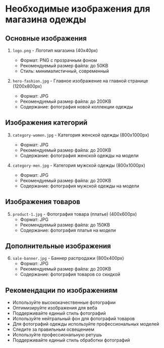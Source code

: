 # Необходимые изображения для магазина одежды

## Основные изображения
1. `logo.png` - Логотип магазина (40x40px)
   - Формат: PNG с прозрачным фоном
   - Рекомендуемый размер файла: до 50KB
   - Стиль: минималистичный, современный

2. `hero-fashion.jpg` - Главное изображение на главной странице (1200x800px)
   - Формат: JPG
   - Рекомендуемый размер файла: до 200KB
   - Содержание: фотография новой коллекции одежды

## Изображения категорий
3. `category-women.jpg` - Категория женской одежды (800x1000px)
   - Формат: JPG
   - Рекомендуемый размер файла: до 200KB
   - Содержание: фотография женской одежды на модели

4. `category-men.jpg` - Категория мужской одежды (800x1000px)
   - Формат: JPG
   - Рекомендуемый размер файла: до 200KB
   - Содержание: фотография мужской одежды на модели

## Изображения товаров
5. `product-1.jpg` - Фотография товара (платье) (400x600px)
   - Формат: JPG
   - Рекомендуемый размер файла: до 150KB
   - Содержание: фотография платья на модели

## Дополнительные изображения
6. `sale-banner.jpg` - Баннер распродажи (800x400px)
   - Формат: JPG
   - Рекомендуемый размер файла: до 200KB
   - Содержание: фотография товаров со скидкой

## Рекомендации по изображениям
- Используйте высококачественные фотографии
- Оптимизируйте изображения для веба
- Поддерживайте единый стиль фотографий
- Используйте нейтральный фон для фотографий товаров
- Для фотографий одежды используйте профессиональных моделей
- Следите за правильным освещением
- Используйте профессиональную ретушь
- Поддерживайте единый стиль обработки фотографий 